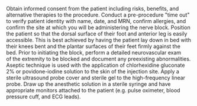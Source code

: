 Obtain informed consent from the patient including risks, benefits, and alternative therapies to the procedure. Conduct a pre-procedure "time out" to verify patient identity with name, date, and MRN, confirm allergies, and confirm the site at which you will be administering the nerve block. Position the patient so that the dorsal surface of their foot and anterior leg is easily accessible. This is best achieved by having the patient lay down in bed with their knees bent and the plantar surfaces of their feet firmly against the bed. Prior to initiating the block, perform a detailed neurovascular exam of the extremity to be blocked and document any preexisting abnormalities. Aseptic technique is used with the application of chlorhexidine gluconate 2% or povidone-iodine solution to the skin of the injection site. Apply a sterile ultrasound probe cover and sterile gel to the high-frequency linear probe. Draw up the anesthetic solution in a sterile syringe and have appropriate monitors attached to the patient (e.g. pulse oximeter, blood pressure cuff, and ECG leads).